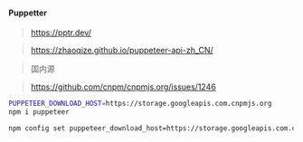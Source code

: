 #### Puppetter

>https://pptr.dev/

>https://zhaoqize.github.io/puppeteer-api-zh_CN/


>国内源

>https://github.com/cnpm/cnpmjs.org/issues/1246

```bash
PUPPETEER_DOWNLOAD_HOST=https://storage.googleapis.com.cnpmjs.org
npm i puppeteer
```

```bash
npm config set puppeteer_download_host=https://storage.googleapis.com.cnpmjs.org
```